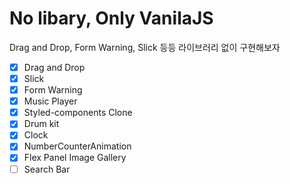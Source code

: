 # No libary, Only VanilaJS

Drag and Drop, Form Warning, Slick 등등 라이브러리 없이 구현해보자

- [x] Drag and Drop
- [x] Slick
- [x] Form Warning
- [x] Music Player
- [x] Styled-components Clone
- [x] Drum kit
- [x] Clock
- [x] NumberCounterAnimation
- [x] Flex Panel Image Gallery
- [ ] Search Bar
